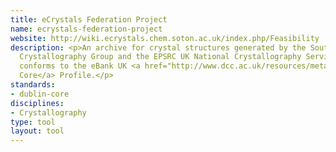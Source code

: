 ```yaml
---
title: eCrystals Federation Project
name: ecrystals-federation-project
website: http://wiki.ecrystals.chem.soton.ac.uk/index.php/Feasibility
description: <p>An archive for crystal structures generated by the Southampton Chemical
  Crystallography Group and the EPSRC UK National Crystallography Service; its metadata
  conforms to the eBank UK <a href="http://www.dcc.ac.uk/resources/metadata-standards/dublin-core">Dublin
  Core</a> Profile.</p>
standards:
- dublin-core
disciplines:
- Crystallography
type: tool
layout: tool
---
```


